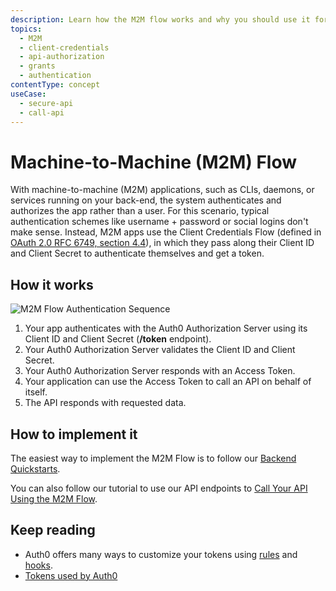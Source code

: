 ```yaml
---
description: Learn how the M2M flow works and why you should use it for machine-to-machine (M2M) apps.
topics:
  - M2M
  - client-credentials
  - api-authorization
  - grants
  - authentication
contentType: concept
useCase:
  - secure-api
  - call-api
---
```

# Machine-to-Machine (M2M) Flow

With machine-to-machine (M2M) applications, such as CLIs, daemons, or services running on your back-end, the system authenticates and authorizes the app rather than a user. For this scenario, typical authentication schemes like username + password or social logins don't make sense. Instead, M2M apps use the Client Credentials Flow (defined in [OAuth 2.0 RFC 6749, section 4.4](https://tools.ietf.org/html/rfc6749#section-4.4)), in which they pass along their Client ID and Client Secret to authenticate themselves and get a token.

## How it works

![M2M Flow Authentication Sequence](/media/articles/flows/concepts/auth-sequence-m2m-flow.png)


1. Your app authenticates with the Auth0 Authorization Server using its Client ID and Client Secret (**/token** endpoint).
2. Your Auth0 Authorization Server validates the Client ID and Client Secret.
3. Your Auth0 Authorization Server responds with an Access Token.
4. Your application can use the Access Token to call an API on behalf of itself.
5. The API responds with requested data.


## How to implement it

The easiest way to implement the M2M Flow is to follow our [Backend Quickstarts](/quickstart/backend).

You can also follow our tutorial to use our API endpoints to [Call Your API Using the M2M Flow](/flows/guides/m2m-flow/call-api-using-m2m-flow).

## Keep reading

- Auth0 offers many ways to customize your tokens using [rules](/rules) and [hooks](/hooks).
- [Tokens used by Auth0](/tokens)
